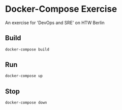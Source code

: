 # Docker-Compose Exercise

An exercise for 'DevOps and SRE' on HTW Berlin

## Build

```bash
docker-compose build
```

## Run

```bash
docker-compose up
```

## Stop

```bash
docker-compose down
```
